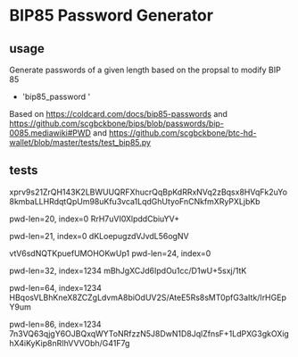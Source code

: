 # BIP85 Password Generator


## usage 

Generate passwords of a given length based on the propsal to modify BIP 85

* 'bip85_password <XPRV>'

Based on https://coldcard.com/docs/bip85-passwords and https://github.com/scgbckbone/bips/blob/passwords/bip-0085.mediawiki#PWD and https://github.com/scgbckbone/btc-hd-wallet/blob/master/tests/test_bip85.py

## tests
xprv9s21ZrQH143K2LBWUUQRFXhucrQqBpKdRRxNVq2zBqsx8HVqFk2uYo8kmbaLLHRdqtQpUm98uKfu3vca1LqdGhUtyoFnCNkfmXRyPXLjbKb

pwd-len=20, index=0
RrH7uVI0XlpddCbiuYV+

pwd-len=21, index=0
dKLoepugzdVJvdL56ogNV

vtV6sdNQTKpuefUMOHOKwUp1
pwd-len=24, index=0

pwd-len=32, index=1234
mBhJgXCJd6IpdOu1cc/D1wU+5sxj/1tK

pwd-len=64, index=1234
HBqosVLBhKneX8ZCZgLdvmA8biOdUV2S/AteE5Rs8sMT0pfG3aItk/IrHGEpY9um

pwd-len=86, index=1234
7n3VQ63qjgY6OJBQxqWYToNRfzzN5J8DwN1D8JqlZfnsF+1LdPXG3gkOXighX4iKyKip8nRIhVVVObh/G41F7g

